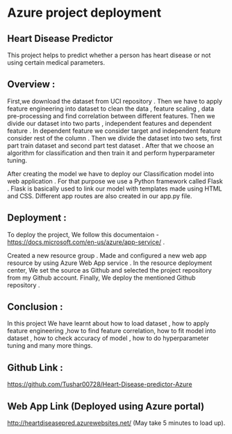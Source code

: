 # Azure project deployment

## Heart Disease Predictor
This project helps to predict whether a person has heart disease or not using certain medical parameters.

## Overview :
First,we download the dataset from UCI repository . Then we have to apply feature engineering into dataset to clean the data , feature scaling , data pre-processing and find correlation between different features. Then we divide our dataset into two parts , independent features and dependent feature . In dependent feature we consider target and independent feature consider rest of the column . Then we divide the dataset into two sets, first part train dataset and second part test dataset . After that we choose an algorithm for classification and then train it and perform hyperparameter tuning.

After creating the model we have to deploy our Classification model into web application . For that purpose we use a Python framework called Flask . Flask is basically used to link our model with templates made using HTML and CSS. Different app routes are also created in our app.py file.


## Deployment :
To deploy the project, We follow this documentaion - https://docs.microsoft.com/en-us/azure/app-service/ .

Created a new resource group .
Made and configured a new web app resource by using Azure Web App service .
In the resource deployment center, We set the source as Github and selected the project repository from my Github account.
Finally, We deploy the mentioned Github repository .


## Conclusion :
In this project We have learnt about how to load dataset , how to apply feature engineering ,how to find feature correlation, how to fit model into dataset , how to check accuracy of model , how to do hyperparameter tuning and many more things.

## Github Link :
https://github.com/Tushar00728/Heart-Disease-predictor-Azure

## Web App Link (Deployed using Azure portal)
http://heartdiseasepred.azurewebsites.net/ (May take 5 minutes to load up).
